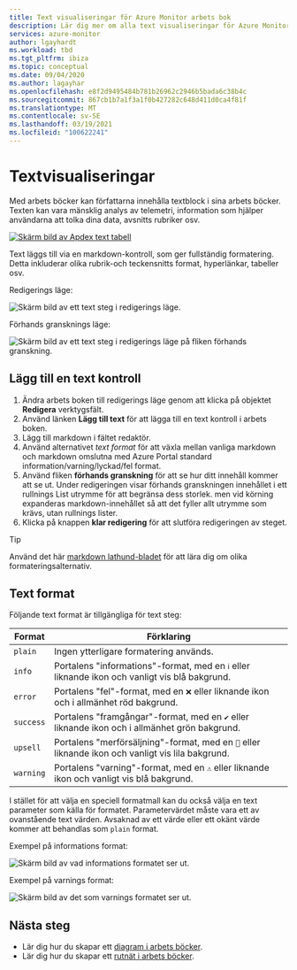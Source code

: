 ```yaml
---
title: Text visualiseringar för Azure Monitor arbets bok
description: Lär dig mer om alla text visualiseringar för Azure Monitor boken.
services: azure-monitor
author: lgayhardt
ms.workload: tbd
ms.tgt_pltfrm: ibiza
ms.topic: conceptual
ms.date: 09/04/2020
ms.author: lagayhar
ms.openlocfilehash: e8f2d9495484b781b26962c2946b5bada6c38b4c
ms.sourcegitcommit: 867cb1b7a1f3a1f0b427282c648d411d0ca4f81f
ms.translationtype: MT
ms.contentlocale: sv-SE
ms.lasthandoff: 03/19/2021
ms.locfileid: "100622241"
---
```

# <a name="text-visualizations"></a>Textvisualiseringar

Med arbets böcker kan författarna innehålla textblock i sina arbets böcker. Texten kan vara mänsklig analys av telemetri, information som hjälper användarna att tolka dina data, avsnitts rubriker osv.

[![Skärm bild av Apdex text tabell](./media/workbooks-text-visualizations/apdex.png)](./media/workbooks-text-visualizations/apdex.png#lightbox)

Text läggs till via en markdown-kontroll, som ger fullständig formatering. Detta inkluderar olika rubrik-och teckensnitts format, hyperlänkar, tabeller osv.

Redigerings läge:

![Skärm bild av ett text steg i redigerings läge.](./media/workbooks-text-visualizations/text-edit-mode.png)

Förhands gransknings läge:

![Skärm bild av ett text steg i redigerings läge på fliken förhands granskning.](./media/workbooks-text-visualizations/text-edit-mode-preview.png)

## <a name="add-a-text-control"></a>Lägg till en text kontroll

1. Ändra arbets boken till redigerings läge genom att klicka på objektet **Redigera** verktygsfält.
2. Använd länken **Lägg till text** för att lägga till en text kontroll i arbets boken.
3. Lägg till markdown i fältet redaktör.
4. Använd alternativet *text format* för att växla mellan vanliga markdown och markdown omslutna med Azure Portal standard information/varning/lyckad/fel format.
5. Använd fliken **förhands granskning** för att se hur ditt innehåll kommer att se ut. Under redigeringen visar förhands granskningen innehållet i ett rullnings List utrymme för att begränsa dess storlek. men vid körning expanderas markdown-innehållet så att det fyller allt utrymme som krävs, utan rullnings lister.
6. Klicka på knappen **klar redigering** för att slutföra redigeringen av steget.

> [!TIP]
> Använd det här [markdown lathund-bladet](https://github.com/adam-p/markdown-here/wiki/Markdown-Cheatsheet) för att lära dig om olika formateringsalternativ.

## <a name="text-styles"></a>Text format

Följande text format är tillgängliga för text steg:

| Format     | Förklaring                                                                               |
|-----------|-------------------------------------------------------------------------------------------|
| `plain`   | Ingen ytterligare formatering används.                                                      |
| `info`    | Portalens "informations"-format, med en  `ℹ` eller liknande ikon och vanligt vis blå bakgrund.      |
| `error`   | Portalens "fel"-format, med en `❌` eller liknande ikon och i allmänhet röd bakgrund.     |
| `success` | Portalens "framgångar"-format, med en `✔` eller liknande ikon och i allmänhet grön bakgrund.  |
| `upsell`  | Portalens "merförsäljning"-format, med en `🚀` eller liknande ikon och vanligt vis lila bakgrund. |
| `warning` | Portalens "varning"-format, med en `⚠` eller liknande ikon och vanligt vis blå bakgrund.   |

I stället för att välja en speciell formatmall kan du också välja en text parameter som källa för formatet. Parametervärdet måste vara ett av ovanstående text värden. Avsaknad av ett värde eller ett okänt värde kommer att behandlas som `plain` format.

Exempel på informations format:

![Skärm bild av vad informations formatet ser ut.](./media/workbooks-text-visualizations/text-preview-info-style.png)

Exempel på varnings format:

![Skärm bild av det som varnings formatet ser ut.](./media/workbooks-text-visualizations/text-warning-style.png)

## <a name="next-steps"></a>Nästa steg

* Lär dig hur du skapar ett [diagram i arbets böcker](workbooks-chart-visualizations.md).
* Lär dig hur du skapar ett [rutnät i arbets böcker](workbooks-grid-visualizations.md).

